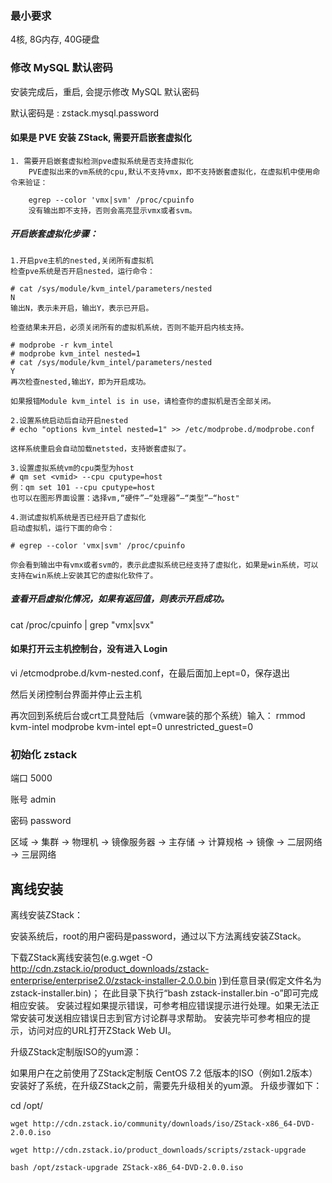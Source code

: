 

### 最小要求

4核, 8G内存, 40G硬盘

### 修改 MySQL 默认密码

安装完成后，重启, 会提示修改 MySQL 默认密码

默认密码是 : zstack.mysql.password



#### 如果是 PVE 安装 ZStack, 需要开启嵌套虚拟化
    1. 需要开启嵌套虚拟检测pve虚拟系统是否支持虚拟化
        PVE虚拟出来的vm系统的cpu,默认不支持vmx，即不支持嵌套虚拟化，在虚拟机中使用命令来验证：
        
        egrep --color 'vmx|svm' /proc/cpuinfo
        没有输出即不支持，否则会高亮显示vmx或者svm。

##### 开启嵌套虚拟化步骤：

```
1.开启pve主机的nested,关闭所有虚拟机
检查pve系统是否开启nested，运行命令：

# cat /sys/module/kvm_intel/parameters/nested
N
输出N，表示未开启，输出Y，表示已开启。

检查结果未开启，必须关闭所有的虚拟机系统，否则不能开启内核支持。

# modprobe -r kvm_intel
# modprobe kvm_intel nested=1
# cat /sys/module/kvm_intel/parameters/nested
Y
再次检查nested,输出Y，即为开启成功。

如果报错Module kvm_intel is in use，请检查你的虚拟机是否全部关闭。

2.设置系统启动后自动开启nested
# echo "options kvm_intel nested=1" >> /etc/modprobe.d/modprobe.conf

这样系统重启会自动加载netsted，支持嵌套虚拟了。

3.设置虚拟系统vm的cpu类型为host
# qm set <vmid> --cpu cputype=host
例：qm set 101 --cpu cputype=host
也可以在图形界面设置：选择vm,“硬件”–“处理器”–“类型”–“host"

4.测试虚拟机系统是否已经开启了虚拟化
启动虚拟机，运行下面的命令：

# egrep --color 'vmx|svm' /proc/cpuinfo

你会看到输出中有vmx或者svm的，表示此虚拟系统已经支持了虚拟化，如果是win系统，可以支持在win系统上安装其它的虚拟化软件了。
```

##### 查看开启虚拟化情况，如果有返回值，则表示开启成功。

cat /proc/cpuinfo | grep "vmx|svx"


#### 如果打开云主机控制台，没有进入 Login 

vi /etcmodprobe.d/kvm-nested.conf，在最后面加上ept=0，保存退出

然后关闭控制台界面并停止云主机

再次回到系统后台或crt工具登陆后（vmware装的那个系统）输入：
    rmmod kvm-intel 
    modprobe kvm-intel ept=0 unrestricted_guest=0


### 初始化 zstack

端口 5000

账号 admin

密码 password

区域 -> 集群 -> 物理机 -> 镜像服务器 -> 主存储 -> 计算规格 -> 镜像 -> 二层网络 -> 三层网络





## 离线安装

离线安装ZStack：

安装系统后，root的用户密码是password，通过以下方法离线安装ZStack。

下载ZStack离线安装包(e.g.wget -O http://cdn.zstack.io/product_downloads/zstack-enterprise/enterprise2.0/zstack-installer-2.0.0.bin )到任意目录(假定文件名为zstack-installer.bin)； 在此目录下执行“bash zstack-installer.bin -o”即可完成相应安装。 安装过程如果提示错误，可参考相应错误提示进行处理。如果无法正常安装可发送相应错误日志到官方讨论群寻求帮助。 安装完毕可参考相应的提示，访问对应的URL打开ZStack Web UI。

升级ZStack定制版ISO的yum源：

如果用户在之前使用了ZStack定制版 CentOS 7.2 低版本的ISO（例如1.2版本）安装好了系统，在升级ZStack之前，需要先升级相关的yum源。 升级步骤如下：

cd /opt/

    wget http://cdn.zstack.io/community/downloads/iso/ZStack-x86_64-DVD-2.0.0.iso

    wget http://cdn.zstack.io/product_downloads/scripts/zstack-upgrade

    bash /opt/zstack-upgrade ZStack-x86_64-DVD-2.0.0.iso
